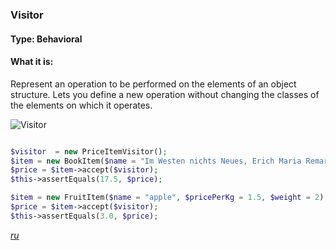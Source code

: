 ### Visitor

#### Type: Behavioral

#### What it is:
Represent an operation to be performed on the elements of an object structure. Lets you define a new operation without changing the classes of the elements on which it operates.

![Visitor]

```php

$visitor  = new PriceItemVisitor();
$item = new BookItem($name = "Im Westen nichts Neues, Erich Maria Remarque", $price = 22.50);
$price = $item->accept($visitor);
$this->assertEquals(17.5, $price);

$item = new FruitItem($name = "apple", $pricePerKg = 1.5, $weight = 2);
$price = $item->accept($visitor);
$this->assertEquals(3.0, $price);

```
_[ru][Ru Visitor]_

[Visitor]: https://github.com/olegre/DesignPatterns/blob/master/~images/Visitor.png
[Ru Visitor]: https://github.com/olegre/DesignPatterns/blob/master/~images/ru/Visitor.png
